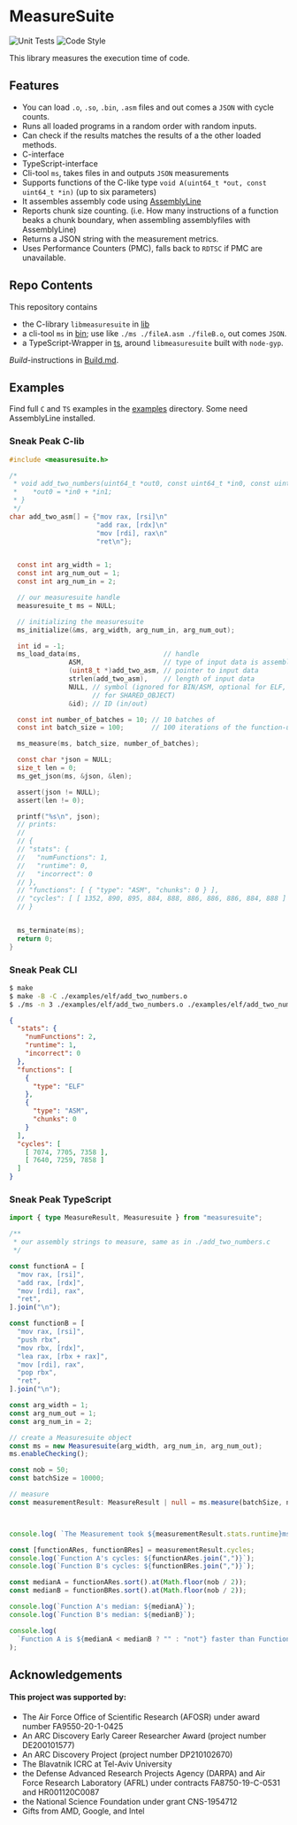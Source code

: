 # MeasureSuite
![Unit Tests](https://github.com/0xADE1A1DE/MeasureSuite/actions/workflows/check.yml/badge.svg)
![Code Style](https://github.com/0xADE1A1DE/MeasureSuite/actions/workflows/clang-format-check.yml/badge.svg)
<!-- ![Version](https://img.shields.io/github/v/release/0xADE1A1DE/MeasureSuite?logo=github&style=flat) -->

This library measures the execution time of code.

## Features
- You can load `.o`, `.so`, `.bin`, `.asm` files and out comes a `JSON` with cycle counts. 
- Runs all loaded programs in a random order with random inputs.
- Can check if the results matches the results of a the other loaded methods.
- C-interface
- TypeScript-interface
- Cli-tool `ms`, takes files in and outputs `JSON` measurements
- Supports functions of the C-like type `void A(uint64_t *out, const uint64_t *in)` (up to six parameters)
- It assembles assembly code using [AssemblyLine](https://github.com/0xADE1A1DE/AssemblyLine)
- Reports chunk size counting. (i.e. How many instructions of a function beaks a chunk boundary, when assembling assemblyfiles with AssemblyLine)
- Returns a JSON string with the measurement metrics.
- Uses Performance Counters (PMC), falls back to `RDTSC` if PMC are unavailable.

## Repo Contents

This repository contains
- the C-library `libmeasuresuite` in [lib](./lib)
- a cli-tool `ms` in [bin](./bin); use like `./ms ./fileA.asm ./fileB.o`, out comes `JSON`.
- a TypeScript-Wrapper in [ts](./ts), around `libmeasuresuite` built with `node-gyp`.

*Build*-instructions in [Build.md](./Build.md).

## Examples

Find full `C` and `TS` examples in the [examples](./examples) directory. Some need AssemblyLine installed.


### Sneak Peak C-lib

```c
#include <measuresuite.h>

/*
 * void add_two_numbers(uint64_t *out0, const uint64_t *in0, const uint64_t *in1) {
 *    *out0 = *in0 + *in1;
 * }
 */
char add_two_asm[] = {"mov rax, [rsi]\n"
                      "add rax, [rdx]\n"
                      "mov [rdi], rax\n"
                      "ret\n"};


  const int arg_width = 1;
  const int arg_num_out = 1;
  const int arg_num_in = 2;

  // our measuresuite handle
  measuresuite_t ms = NULL;

  // initializing the measuresuite
  ms_initialize(&ms, arg_width, arg_num_in, arg_num_out);

  int id = -1;
  ms_load_data(ms,                     // handle
               ASM,                    // type of input data is assembly
               (uint8_t *)add_two_asm, // pointer to input data
               strlen(add_two_asm),    // length of input data
               NULL, // symbol (ignored for BIN/ASM, optional for ELF, required
                     // for SHARED_OBJECT)
               &id); // ID (in/out)

  const int number_of_batches = 10; // 10 batches of
  const int batch_size = 100;       // 100 iterations of the function-unter-test (add_two_asm), each

  ms_measure(ms, batch_size, number_of_batches);

  const char *json = NULL;
  size_t len = 0;
  ms_get_json(ms, &json, &len);

  assert(json != NULL);
  assert(len != 0);

  printf("%s\n", json);
  // prints:
  //
  // {
  // "stats": {
  //   "numFunctions": 1,
  //   "runtime": 0,
  //   "incorrect": 0
  // },
  // "functions": [ { "type": "ASM", "chunks": 0 } ],
  // "cycles": [ [ 1352, 890, 895, 884, 888, 886, 886, 886, 884, 888 ] ]
  // }


  ms_terminate(ms);
  return 0;
}
```

### Sneak Peak CLI


```bash
$ make
$ make -B -C ./examples/elf/add_two_numbers.o
$ ./ms -n 3 ./examples/elf/add_two_numbers.o ./examples/elf/add_two_numbers.asm | jq
``` 

```json
{
  "stats": {
    "numFunctions": 2,
    "runtime": 1,
    "incorrect": 0
  },
  "functions": [
    {
      "type": "ELF"
    },
    {
      "type": "ASM",
      "chunks": 0
    }
  ],
  "cycles": [
    [ 7074, 7705, 7358 ],
    [ 7640, 7259, 7858 ]
  ]
}

```

### Sneak Peak TypeScript

```ts
import { type MeasureResult, Measuresuite } from "measuresuite";

/**
 * our assembly strings to measure, same as in ./add_two_numbers.c
 */

const functionA = [
  "mov rax, [rsi]",
  "add rax, [rdx]",
  "mov [rdi], rax",
  "ret",
].join("\n");

const functionB = [
  "mov rax, [rsi]",
  "push rbx",
  "mov rbx, [rdx]",
  "lea rax, [rbx + rax]",
  "mov [rdi], rax",
  "pop rbx",
  "ret",
].join("\n");

const arg_width = 1;
const arg_num_out = 1;
const arg_num_in = 2;

// create a Measuresuite object
const ms = new Measuresuite(arg_width, arg_num_in, arg_num_out);
ms.enableChecking();

const nob = 50;
const batchSize = 10000;

// measure
const measurementResult: MeasureResult | null = ms.measure(batchSize, nob, [ functionA, functionB ]);



console.log( `The Measurement took ${measurementResult.stats.runtime}ms to complete`);

const [functionARes, functionBRes] = measurementResult.cycles;
console.log(`Function A's cycles: ${functionARes.join(",")}`);
console.log(`Function B's cycles: ${functionBRes.join(",")}`);

const medianA = functionARes.sort().at(Math.floor(nob / 2));
const medianB = functionBRes.sort().at(Math.floor(nob / 2));

console.log(`Function A's median: ${medianA}`);
console.log(`Function B's median: ${medianB}`);

console.log(
  `Function A is ${medianA < medianB ? "" : "not"} faster than Function B`
);
```

## Acknowledgements
#### This project was supported by:  
* The Air Force Office of Scientific Research (AFOSR) under award number FA9550-20-1-0425
* An ARC Discovery Early Career Researcher Award (project number DE200101577) 
* An ARC Discovery Project (project number DP210102670)  
* The Blavatnik ICRC at Tel-Aviv University  
* the Defense Advanced Research Projects Agency (DARPA) and Air Force Research Laboratory (AFRL) under contracts FA8750-19-C-0531 and HR001120C0087
* the National Science Foundation under grant CNS-1954712
* Gifts from AMD, Google, and Intel  
